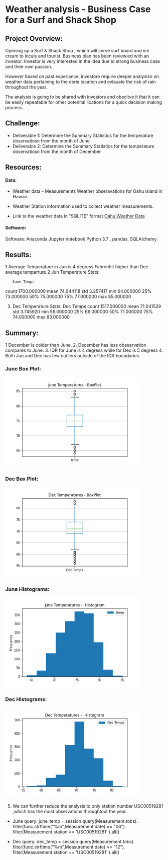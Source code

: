 # Weather analysis - Business Case for a Surf and Shack Shop

## Project Overview:
Opening up a Surf & Shack Shop , which will serve surf board and ice cream to locals and tourist. Business plan has been reviewied with an investor. Investor is very interested in the idea due to strong business case and their own passion.

However based on past experiance, investore require deeper analysisn on weather data pertaining to the derie location and evlauate the risk of rain throughout the year.

The analysis is going to be shared with investors and obecitve it that it can be easily repeatable for other potenital lications for a quick decision making process.

## Challenge:

- Deliverable 1: Determine the Summary Statistics for the temperature observatiosn from the month of June
- Deliverable 2: Determine the Summary Statistics for the temperature observatiosn from the month of December


## Resources:

#### Data:
- Weather data - Measurements
	Weather obseravations for Oahu island in Hawaii.
- Weather Station information used to collect weather measurements.
	
- Link to the weather data in "SQLITE" format [Oahu Weather Data](hawaii.sqlite)

#### Software:
Software: Anaconda Jupyter notebook Python 3.7 , pandas, SQLAlchemy 


## Results:
1 Average Temperature in Jun is 4 degress Fahrenhit higher than Dec average temparture
2 Jun Temperature Stats:

       Jume Temps
   count	1700.000000
   mean	74.944118
   std	3.257417
   min	64.000000
   25%	73.000000
   50%	75.000000
   75%	77.000000
   max	85.000000
   
3. Dec Temperature Stats:
    Dec Temps
  count	1517.000000
  mean	71.041529
  std	3.745920
  min	56.000000
  25%	69.000000
  50%	71.000000
  75%	74.000000
  max	83.000000


## Summary:
1  December is colder than June.
2. December has less obsearvation compares to June.
3. IQR for June is 4 degress while for Dec is 5 degress
4. Both Jun and Dec has few outliers outside of the IQR boundaries

### June Box Plot:

![June temp boxplot](Images/Jun_boxplot.png)

### Dec Box Plot:

![Dec temp boxplot](Images/Dec_boxplot.png)

### June Histograms:

![June temp historgrams](Images/Jun_Temp_histogram.png)

### Dec Histograms:

![Dec temp historgrams](Images/DecTemp_histogram.png)

5. We can further reduce the analysis to only station number USC00519281 ,which has the most observations throughtout the year.

- June query:
		june_temp = session.query(Measurement.tobs).\
            			filter(func.strftime("%m",Measurement.date) == "06").\
				filter(Measurement.station == 'USC00519281' ).all()

- Dec query:
		dec_temp = session.query(Measurement.tobs).\
            			filter(func.strftime("%m",Measurement.date) == "12").\
				filter(Measurement.station == 'USC00519281' ).all()


